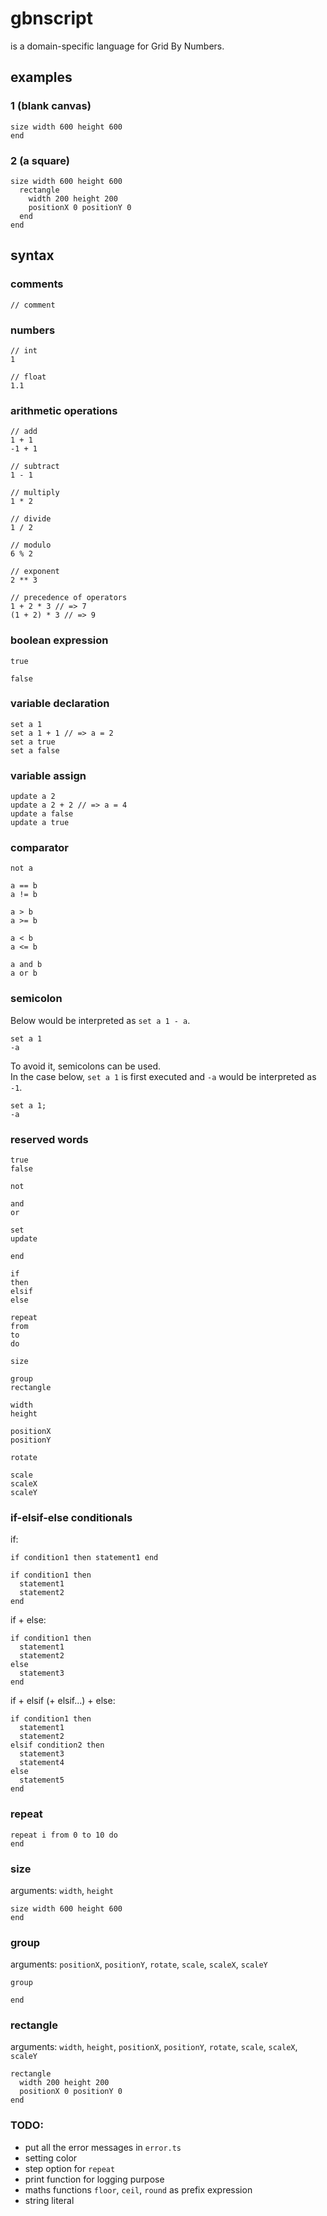 # gbnscript

is a domain-specific language for Grid By Numbers.

## examples

### 1 (blank canvas)

```
size width 600 height 600
end
```

### 2 (a square)

```
size width 600 height 600
  rectangle
    width 200 height 200
    positionX 0 positionY 0
  end
end
```

## syntax

### comments

```
// comment
```

### numbers

```
// int
1

// float
1.1
```

### arithmetic operations

```
// add
1 + 1
-1 + 1

// subtract
1 - 1

// multiply
1 * 2

// divide
1 / 2

// modulo
6 % 2

// exponent
2 ** 3

// precedence of operators
1 + 2 * 3 // => 7
(1 + 2) * 3 // => 9
```

### boolean expression

```
true

false
```

### variable declaration

```
set a 1
set a 1 + 1 // => a = 2
set a true
set a false
```

### variable assign

```
update a 2
update a 2 + 2 // => a = 4
update a false
update a true
```

### comparator

```
not a

a == b
a != b

a > b
a >= b

a < b
a <= b

a and b
a or b
```

### semicolon

Below would be interpreted as `set a 1 - a`.

```
set a 1
-a
```

To avoid it, semicolons can be used.  
In the case below, `set a 1` is first executed and `-a` would be interpreted as `-1`.

```
set a 1;
-a
```

### reserved words

```
true
false

not

and
or

set
update

end

if
then
elsif
else

repeat
from
to
do

size

group
rectangle

width
height

positionX
positionY

rotate

scale
scaleX
scaleY
```

### if-elsif-else conditionals

if:

```
if condition1 then statement1 end

if condition1 then
  statement1
  statement2
end
```

if + else:

```
if condition1 then
  statement1
  statement2
else
  statement3
end
```

if + elsif (+ elsif...) + else:

```
if condition1 then
  statement1
  statement2
elsif condition2 then
  statement3
  statement4
else
  statement5
end
```

### repeat

```
repeat i from 0 to 10 do
end
```

### size

arguments: `width`, `height`

```
size width 600 height 600
end
```

### group

arguments: `positionX`, `positionY`, `rotate`, `scale`, `scaleX`, `scaleY`

```
group

end

```

### rectangle

arguments: `width`, `height`, `positionX`, `positionY`, `rotate`, `scale`, `scaleX`, `scaleY`

```
rectangle
  width 200 height 200
  positionX 0 positionY 0
end
```

### TODO:
  - put all the error messages in `error.ts`
  - setting color
  - step option for `repeat`
  - print function for logging purpose
  - maths functions `floor`, `ceil`, `round` as prefix expression
  - string literal
